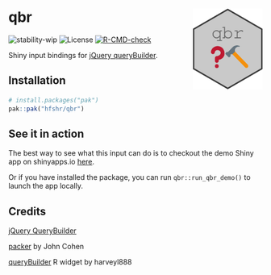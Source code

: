 qbr <img src='_assets/img/hex-qbr.png' align="right" height="160" />
==================================

![stability-wip](https://img.shields.io/badge/stability-work_in_progress-lightgrey.svg)
![License](https://img.shields.io/badge/license-MIT-green?style=flat-square)
[![R-CMD-check](https://github.com/hfshr/qbr/workflows/R-CMD-check/badge.svg)](https://github.com/hfshr/qbr/actions)

Shiny input bindings for [jQuery queryBuilder](https://querybuilder.js.org/index.html).

## Installation

```r
# install.packages("pak")
pak::pak("hfshr/qbr")

```
## See it in action

The best way to see what this input can do is to checkout the demo Shiny app on shinyapps.io [here](https://harryfish.shinyapps.io/qbr_demo).

Or if you have installed the package, you can run `qbr::run_qbr_demo()` to launch the app locally.

## Credits

[jQuery QueryBuilder](https://querybuilder.js.org/)

[packer](https://github.com/JohnCoene/packer) by John Cohen

[queryBuilder](https://github.com/harveyl888/queryBuilder) R widget by harveyl888
